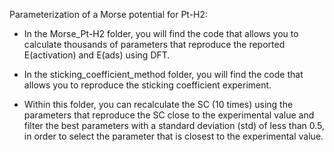 Parameterization of a Morse potential for Pt-H2:

* In the Morse_Pt-H2 folder, you will find the code that allows you to calculate thousands of parameters that reproduce the reported E(activation) and E(ads) using DFT.

* In the sticking_coefficient_method folder, you will find the code that allows you to reproduce the sticking coefficient experiment.

* Within this folder, you can recalculate the SC (10 times) using the parameters that reproduce the SC close to the experimental value and filter the best parameters with a standard deviation (std) of less than 0.5, in order to select the parameter that is closest to the experimental value.
